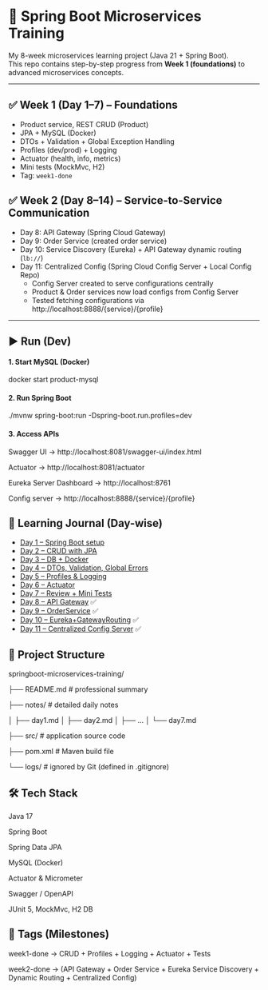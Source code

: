 # 🚀 Spring Boot Microservices Training

My 8-week microservices learning project (Java 21 + Spring Boot).  
This repo contains step-by-step progress from **Week 1 (foundations)** to advanced microservices concepts.

---

## ✅ Week 1 (Day 1–7) – Foundations
- Product service, REST CRUD (Product)
- JPA + MySQL (Docker)
- DTOs + Validation + Global Exception Handling
- Profiles (dev/prod) + Logging
- Actuator (health, info, metrics)
- Mini tests (MockMvc, H2)
- Tag: `week1-done`

## ✅ Week 2 (Day 8–14) – Service-to-Service Communication
- Day 8: API Gateway (Spring Cloud Gateway)
- Day 9: Order Service (created order service)
- Day 10: Service Discovery (Eureka) + API Gateway dynamic routing (`lb://`)
- Day 11: Centralized Config (Spring Cloud Config Server + Local Config Repo)
  - Config Server created to serve configurations centrally
  - Product & Order services now load configs from Config Server
  - Tested fetching configurations via http://localhost:8888/{service}/{profile}


---

## ▶️ Run (Dev)

#### 1. Start MySQL (Docker)

docker start product-mysql

#### 2. Run Spring Boot
./mvnw spring-boot:run -Dspring-boot.run.profiles=dev

#### 3. Access APIs

Swagger UI → http://localhost:8081/swagger-ui/index.html

Actuator → http://localhost:8081/actuator

Eureka Server Dashboard → http://localhost:8761 

Config server -> http://localhost:8888/{service}/{profile}


## 📒 Learning Journal (Day-wise)

- [Day 1 – Spring Boot setup](notes/day1.md)
- [Day 2 – CRUD with JPA](notes/day2.md)
- [Day 3 – DB + Docker](notes/day3.md)
- [Day 4 – DTOs, Validation, Global Errors](notes/day4.md)
- [Day 5 – Profiles & Logging](notes/day5.md)
- [Day 6 – Actuator](notes/day6.md)
- [Day 7 – Review + Mini Tests](notes/day7.md)
- [Day 8 – API Gateway](./notes/day8.md) ✅
- [Day 9 – OrderService](./notes/day9.md) ✅
- [Day 10 – Eureka+GatewayRouting](./notes/day10.md) ✅
- [Day 11 – Centralized Config Server](./notes/day11.md) ✅



## 📂 Project Structure
springboot-microservices-training/

 ├── README.md          # professional summary
 
 ├── notes/             # detailed daily notes
 
 │   ├── day1.md
 │   ├── day2.md
 │   ├── ...
 │   └── day7.md
 
 ├── src/               # application source code
 
 ├── pom.xml           # Maven build file 
 
 └── logs/             # ignored by Git (defined in .gitignore)

## 🛠️ Tech Stack

Java 17

Spring Boot

Spring Data JPA

MySQL (Docker)

Actuator & Micrometer

Swagger / OpenAPI

JUnit 5, MockMvc, H2 DB


## 🎯 Tags (Milestones)

week1-done → CRUD + Profiles + Logging + Actuator + Tests

week2-done → (API Gateway + Order Service + Eureka Service Discovery + Dynamic Routing + Centralized Config)
